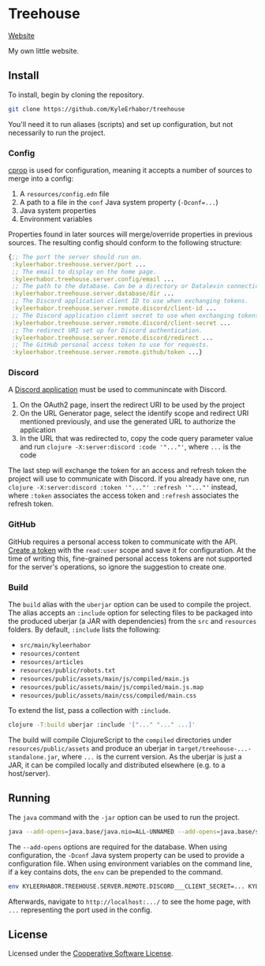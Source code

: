# Treehouse

[Website](https://kyleerhabor.com/)

My own little website.

## Install

To install, begin by cloning the repository.

```sh
git clone https://github.com/KyleErhabor/treehouse
```

You'll need it to run aliases (scripts) and set up configuration, but not necessarily to run the project.

### Config

[cprop](https://github.com/tolitius/cprop) is used for configuration, meaning it accepts a number of sources to
merge into a config:
1. A `resources/config.edn` file
2. A path to a file in the `conf` Java system property (`-Dconf=...`)
3. Java system properties
4. Environment variables

Properties found in later sources will merge/override properties in previous sources. The resulting config should
conform to the following structure:

```clojure
{;; The port the server should run on.
 :kyleerhabor.treehouse.server/port ...
 ;; The email to display on the home page.
 :kyleerhabor.treehouse.server.config/email ...
 ;; The path to the database. Can be a directory or Datalevin connection URI.
 :kyleerhabor.treehouse.server.database/dir ...
 ;; The Discord application client ID to use when exchanging tokens.
 :kyleerhabor.treehouse.server.remote.discord/client-id ...
 ;; The Discord application client secret to use when exchanging tokens.
 :kyleerhabor.treehouse.server.remote.discord/client-secret ...
 ;; The redirect URI set up for Discord authentication.
 :kyleerhabor.treehouse.server.remote.discord/redirect ...
 ;; The GitHub personal access token to use for requests.
 :kyleerhabor.treehouse.server.remote.github/token ...}
```

### Discord

A [Discord application](https://discord.com/developers/applications) must be used to communincate with Discord.
1. On the OAuth2 page, insert the redirect URI to be used by the project
2. On the URL Generator page, select the identify scope and redirect URI mentioned previously, and use the generated URL
to authorize the application
3. In the URL that was redirected to, copy the code query parameter value and run `clojure -X:server:discord :code '"..."'`,
where `...` is the code

The last step will exchange the token for an access and refresh token the project will use to communicate with Discord.
If you already have one, run `clojure -X:server:discord :token '"..."' :refresh '"..."'` instead, where `:token`
associates the access token and `:refresh` associates the refresh token.

### GitHub

GitHub requires a personal access token to communicate with the API. [Create a token](https://docs.github.com/en/authentication/keeping-your-account-and-data-secure/creating-a-personal-access-token#creating-a-personal-access-token-classic)
with the `read:user` scope and save it for configuration. At the time of writing this, fine-grained personal access
tokens are not supported for the server's operations, so ignore the suggestion to create one.

### Build

The `build` alias with the `uberjar` option can be used to compile the project. The alias accepts an `:include` option
for selecting files to be packaged into the produced uberjar (a JAR with dependencies) from the `src` and `resources`
folders. By default, `:include` lists the following:
- `src/main/kyleerhabor`
- `resources/content`
- `resources/articles`
- `resources/public/robots.txt`
- `resources/public/assets/main/js/compiled/main.js`
- `resources/public/assets/main/js/compiled/main.js.map`
- `resources/public/assets/main/css/compiled/main.css`

To extend the list, pass a collection with `:include`.

```sh
clojure -T:build uberjar :include '["..." "..." ...]'
```

The build will compile ClojureScript to the `compiled` directories under `resources/public/assets` and produce an
uberjar in `target/treehouse-...-standalone.jar`, where `...` is the current version. As the uberjar is just a JAR, it
can be compiled locally and distributed elsewhere (e.g. to a host/server).

## Running

The `java` command with the `-jar` option can be used to run the project.

```sh
java --add-opens=java.base/java.nio=ALL-UNNAMED --add-opens=java.base/sun.nio.ch=ALL-UNNAMED -jar target/treehouse-0.1.0-standalone.jar
```

The `--add-opens` options are required for the database. When using configuration, the `-Dconf` Java system property can
be used to provide a configuration file. When using environment variables on the command line, if a key contains dots,
the `env` can be prepended to the command.

```sh
env KYLEERHABOR.TREEHOUSE.SERVER.REMOTE.DISCORD___CLIENT_SECRET=... KYLEERHABOR.TREEHOUSE.SERVER.REMOTE.GITHUB___TOKEN=... java -Dconf=... --add-opens=java.base/java.nio=ALL-UNNAMED --add-opens=java.base/sun.nio.ch=ALL-UNNAMED -jar target/treehouse-0.1.0-standalone.jar
```

Afterwards, navigate to `http://localhost:.../` to see the home page, with `...` representing the port used in the config.

## License

Licensed under the [Cooperative Software License](./LICENSE).
